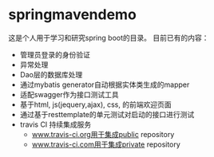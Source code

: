 # springmavendemo

这是个人用于学习和研究spring boot的目录。
目前已有的内容：
  - 管理员登录的身份验证
  - 异常处理
  - Dao层的数据库处理
  - 通过mybatis generator自动根据实体类生成的mapper
  - 适配swagger作为接口测试工具
  - 基于html, js(jequery,ajax), css, 的前端欢迎页面
  - 通过基于resttemplate的单元测试对启动的接口进行测试
  - travis CI 持续集成服务
    - www.travis-ci.org用于集成public repository
    - www.travis-ci.com用于集成private repository
